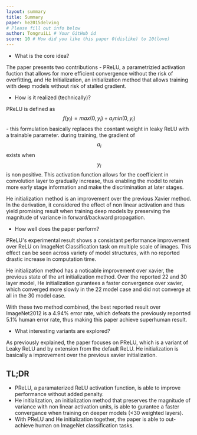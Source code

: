 ```yaml
---
layout: summary
title: Summary
paper: he2015delving
# Please fill out info below
author: TongruiLi # Your GitHub id
score: 10 # How did you like this paper 0(dislike) to 10(love)
---
```


* What is the core idea?

The paper presents two contributions - PReLU, a parametrizied activation fuction that allows for more efficient convergence without the risk of overfitting, and He Initialization, an initialization method that allows training with deep models without risk of stalled gradient.



* How is it realized (technically)?

PReLU is defined as $$f(y_i) = max(0, y_i) + a_i min(0, y_i)$$ - this formulation basically replaces the cosntant weight in leaky ReLU with a trainable parameter. during training, the gradient of $$a_i$$ exists when $$y_i$$ is non positive. This activation function allows for the coefficient in convolution layer to gradually increase, thus enabling the model to retain more early stage information and make the discrimination at later stages.

He initialization method is an improvement over the previous Xavier method. In the derivation, it considered the effect of non linear activation and thus yield promising result when training deep models by preserving the magnitude of variance in forward/backward propagation. 

* How well does the paper perform?

PReLU's experimental result shows a consistant performance improvement over ReLU on ImageNet Classification task on multiple scale of images. This effect can be seen across variety of model structures, with no reported drastic increase in computation time.

He initialization method has a noticable improvement over xavier, the previous state of the art initialization method. Over the reported 22 and 30 layer model, He initialization gurantees a faster convergence over xavier, which converged more slowly in the 22 model case and did not converge at all in the 30 model case. 

With these two method combined, the best reported result over ImageNet2012 is a 4.94% error rate, which defeats the previously reporrted 5.1% human error rate, thus making this paper achieve superhuman result.

* What interesting variants are explored?

As previously explained, the paper focuses on PReLU, which is a variant of Leaky ReLU and by extension from the default ReLU. He initialization is basically a improvement over the previous xavier initialization. 

## TL;DR
* PReLU, a paramaterized ReLU activation function, is able to improve performance without added penalty.
* He initialization, an initialization method that preserves the magnitude of variance with non linear activation units, is able to gurantee a faster convergance when training on deeper models (<30 weighted layers).
* With PReLU and He initialization together, the paper is able to out-achieve human on ImageNet classification tasks.
